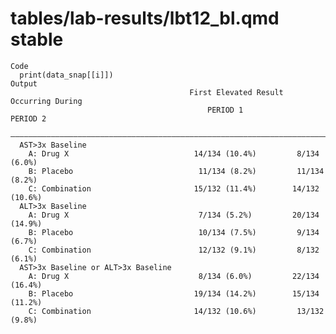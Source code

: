 # tables/lab-results/lbt12_bl.qmd stable

    Code
      print(data_snap[[i]])
    Output
                                            First Elevated Result Occurring During  
                                                PERIOD 1              PERIOD 2      
      ——————————————————————————————————————————————————————————————————————————————
      AST>3x Baseline                                                               
        A: Drug X                            14/134 (10.4%)         8/134 (6.0%)    
        B: Placebo                            11/134 (8.2%)         11/134 (8.2%)   
        C: Combination                       15/132 (11.4%)        14/132 (10.6%)   
      ALT>3x Baseline                                                               
        A: Drug X                             7/134 (5.2%)         20/134 (14.9%)   
        B: Placebo                            10/134 (7.5%)         9/134 (6.7%)    
        C: Combination                        12/132 (9.1%)         8/132 (6.1%)    
      AST>3x Baseline or ALT>3x Baseline                                            
        A: Drug X                             8/134 (6.0%)         22/134 (16.4%)   
        B: Placebo                           19/134 (14.2%)        15/134 (11.2%)   
        C: Combination                       14/132 (10.6%)         13/132 (9.8%)   

